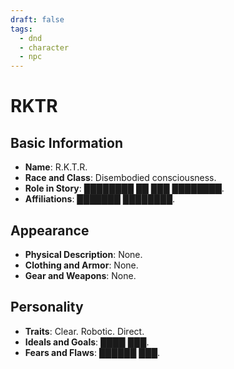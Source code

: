 ```yaml
---
draft: false
tags:
  - dnd
  - character
  - npc
---
```

# RKTR

## Basic Information
- **Name**: R.K.T.R.
- **Race and Class**: Disembodied consciousness.
- **Role in Story**: ████████ ██ ███ ████████.
- **Affiliations**: ███████ ████████.

## Appearance
- **Physical Description**: None.
- **Clothing and Armor**: None.
- **Gear and Weapons**: None.

## Personality
- **Traits**: Clear. Robotic. Direct. 
- **Ideals and Goals**: ████ ███.
- **Fears and Flaws**: ██████ ███.